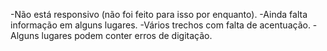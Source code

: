-Não está responsivo (não foi feito para isso por enquanto).
-Ainda falta informação em alguns lugares.
-Vários trechos com falta de acentuação.
-Alguns lugares podem conter erros de digitação.